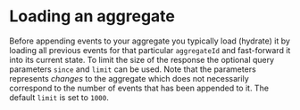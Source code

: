 # Loading an aggregate

Before appending events to your aggregate you typically load \(hydrate\) it by loading all previous events for that particular `aggregateId` and fast-forward it into its current state. To limit the size of the response the optional query parameters `since` and `limit` can be used. Note that the parameters represents _changes_ to the aggregate which does not necessarily correspond to the number of events that has been appended to it. The default `limit` is set to `1000`.

